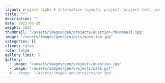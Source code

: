 ```yaml
---
layout: project-right # alternative layouts: project, project-left, project-right, project-top
title: "*"
description: ""
date: 2023-08-20
weight: 1024
thumbnail: "/assets/images/gen/projects/question-thumbnail.jpg"
image: "/assets/images/gen/projects/question.jpg"
categories: []
client: false
role: false
gallery_limit: 5
gallery:
  - image: "/assets/images/gen/projects/question.jpg"
  - image: "/assets/images/gen/projects/walk.gif"
  # - image: "/assets/images/gen/projects/ac.jpg"
---
```


